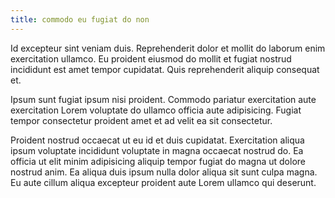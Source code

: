 ```yaml
---
title: commodo eu fugiat do non
---
```


Id excepteur sint veniam duis. Reprehenderit dolor et mollit do laborum enim exercitation ullamco. Eu proident eiusmod do mollit et fugiat nostrud incididunt est amet tempor cupidatat. Quis reprehenderit aliquip consequat et.

Ipsum sunt fugiat ipsum nisi proident. Commodo pariatur exercitation aute exercitation Lorem voluptate do ullamco officia aute adipisicing. Fugiat tempor consectetur proident amet et ad velit ea sit consectetur.

Proident nostrud occaecat ut eu id et duis cupidatat. Exercitation aliqua ipsum voluptate incididunt voluptate in magna occaecat nostrud do. Ea officia ut elit minim adipisicing aliquip tempor fugiat do magna ut dolore nostrud anim. Ea aliqua duis ipsum nulla dolor aliqua sit sunt culpa magna. Eu aute cillum aliqua excepteur proident aute Lorem ullamco qui deserunt.